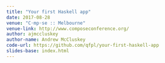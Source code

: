 ```yaml
---
title: "Your first Haskell app"
date: 2017-08-28
venue: "C◦mp◦se :: Melbourne"
venue-link: http://www.composeconference.org/
author: ajmccluskey
author-name: Andrew McCluskey
code-url: https://github.com/qfpl/your-first-haskell-app
slides-base: index.html
---
```

